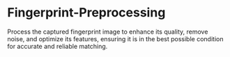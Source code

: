 # Fingerprint-Preprocessing
Process the captured fingerprint image to enhance its quality, remove noise, and optimize its features, ensuring it is in the best possible condition for accurate and reliable matching.
